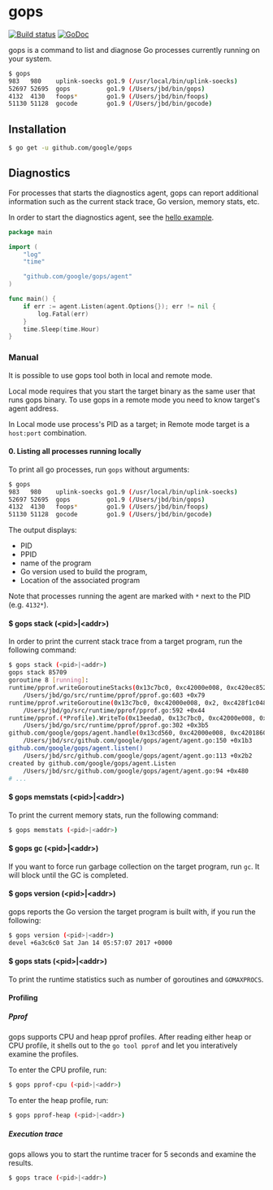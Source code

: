 # gops

[![Build status](https://circleci.com/gh/google/gops/tree/master.svg?style=shield&circle-token=2637dc1e57d5407ae250480a86a2e553a7d20482)](https://circleci.com/gh/google/gops)
[![GoDoc](https://godoc.org/github.com/google/gops?status.svg)](https://godoc.org/github.com/google/gops)

gops is a command to list and diagnose Go processes currently running on your system.

```sh
$ gops
983   980    uplink-soecks go1.9 (/usr/local/bin/uplink-soecks)
52697 52695  gops          go1.9 (/Users/jbd/bin/gops)
4132  4130   foops*        go1.9 (/Users/jbd/bin/foops)
51130 51128  gocode        go1.9 (/Users/jbd/bin/gocode)
```

## Installation

```sh
$ go get -u github.com/google/gops
```

## Diagnostics

For processes that starts the diagnostics agent, gops can report
additional information such as the current stack trace, Go version, memory
stats, etc.

In order to start the diagnostics agent, see the [hello example](https://github.com/google/gops/blob/master/examples/hello/main.go).

``` go
package main

import (
	"log"
	"time"

	"github.com/google/gops/agent"
)

func main() {
	if err := agent.Listen(agent.Options{}); err != nil {
		log.Fatal(err)
	}
	time.Sleep(time.Hour)
}
```

### Manual

It is possible to use gops tool both in local and remote mode.

Local mode requires that you start the target binary as the same user that runs gops binary.
To use gops in a remote mode you need to know target's agent address.

In Local mode use process's PID as a target; in Remote mode target is a `host:port` combination.

#### 0. Listing all processes running locally

To print all go processes, run `gops` without arguments:

```sh
$ gops
983   980    uplink-soecks go1.9 (/usr/local/bin/uplink-soecks)
52697 52695  gops          go1.9 (/Users/jbd/bin/gops)
4132  4130   foops*        go1.9 (/Users/jbd/bin/foops)
51130 51128  gocode        go1.9 (/Users/jbd/bin/gocode)
```

The output displays:
* PID
* PPID
* name of the program
* Go version used to build the program,
* Location of the associated program

Note that processes running the agent are marked with `*` next to the PID (e.g. `4132*`).

#### $ gops stack (\<pid\>|\<addr\>)

In order to print the current stack trace from a target program, run the following command:


```sh
$ gops stack (<pid>|<addr>)
gops stack 85709
goroutine 8 [running]:
runtime/pprof.writeGoroutineStacks(0x13c7bc0, 0xc42000e008, 0xc420ec8520, 0xc420ec8520)
	/Users/jbd/go/src/runtime/pprof/pprof.go:603 +0x79
runtime/pprof.writeGoroutine(0x13c7bc0, 0xc42000e008, 0x2, 0xc428f1c048, 0xc420ec8608)
	/Users/jbd/go/src/runtime/pprof/pprof.go:592 +0x44
runtime/pprof.(*Profile).WriteTo(0x13eeda0, 0x13c7bc0, 0xc42000e008, 0x2, 0xc42000e008, 0x0)
	/Users/jbd/go/src/runtime/pprof/pprof.go:302 +0x3b5
github.com/google/gops/agent.handle(0x13cd560, 0xc42000e008, 0xc420186000, 0x1, 0x1, 0x0, 0x0)
	/Users/jbd/src/github.com/google/gops/agent/agent.go:150 +0x1b3
github.com/google/gops/agent.listen()
	/Users/jbd/src/github.com/google/gops/agent/agent.go:113 +0x2b2
created by github.com/google/gops/agent.Listen
	/Users/jbd/src/github.com/google/gops/agent/agent.go:94 +0x480
# ...
```

#### $ gops memstats (\<pid\>|\<addr\>)

To print the current memory stats, run the following command:

```sh
$ gops memstats (<pid>|<addr>)
```


#### $ gops gc (\<pid\>|\<addr\>)

If you want to force run garbage collection on the target program, run `gc`.
It will block until the GC is completed.


#### $ gops version (\<pid\>|\<addr\>)

gops reports the Go version the target program is built with, if you run the following:

```sh
$ gops version (<pid>|<addr>)
devel +6a3c6c0 Sat Jan 14 05:57:07 2017 +0000
```

#### $ gops stats (\<pid\>|\<addr\>)

To print the runtime statistics such as number of goroutines and `GOMAXPROCS`.

#### Profiling


##### Pprof

gops supports CPU and heap pprof profiles. After reading either heap or CPU profile,
it shells out to the `go tool pprof` and let you interatively examine the profiles.

To enter the CPU profile, run:

```sh
$ gops pprof-cpu (<pid>|<addr>)
```

To enter the heap profile, run:

```sh
$ gops pprof-heap (<pid>|<addr>)
```

##### Execution trace

gops allows you to start the runtime tracer for 5 seconds and examine the results.

```sh
$ gops trace (<pid>|<addr>)
```

